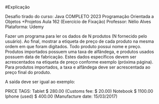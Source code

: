 #Explicação

 Desafio tirado do curso: Java COMPLETO 2023 Programação Orientada a Objetos +Projetos
 Aula 162 (Exercício de Fixação)
 Professor: Nélio Alves
 Plataforma: Udemy


 Fazer um programa para ler os dados de N produtos (N fornecido pelo usuário). Ao final,
 mostrar a etiqueta de preço de cada produto na mesma ordem em que foram digitados.
 Todo produto possui nome e preço. Produtos importados possuem uma taxa de alfândega, e produtos usados possuem data de fabricação.
 Estes dados específicos devem ser acrescentados na etiqueta de preço conforme exemplo (próxima página). 
 Para produtos importados, a taxa e alfândega deve ser acrescentada ao preço final do produto.

 A saída deve ser igual ao exemplo:

 PRICE TAGS:
 Tablet $ 280.00 (Customs fee: $ 20.00)
 Notebook $ 1100.00
 Iphone (used) $ 400.00 (Manufacture date: 15/03/2017)
 
 
